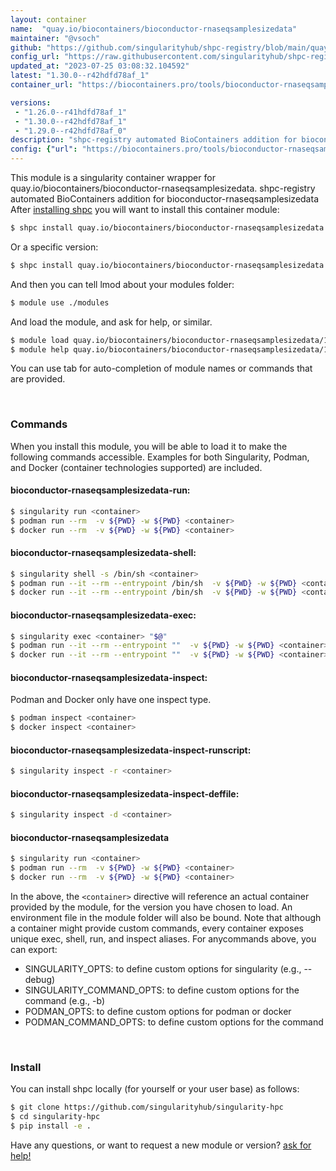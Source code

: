 ```yaml
---
layout: container
name:  "quay.io/biocontainers/bioconductor-rnaseqsamplesizedata"
maintainer: "@vsoch"
github: "https://github.com/singularityhub/shpc-registry/blob/main/quay.io/biocontainers/bioconductor-rnaseqsamplesizedata/container.yaml"
config_url: "https://raw.githubusercontent.com/singularityhub/shpc-registry/main/quay.io/biocontainers/bioconductor-rnaseqsamplesizedata/container.yaml"
updated_at: "2023-07-25 03:08:32.104592"
latest: "1.30.0--r42hdfd78af_1"
container_url: "https://biocontainers.pro/tools/bioconductor-rnaseqsamplesizedata"

versions:
 - "1.26.0--r41hdfd78af_1"
 - "1.30.0--r42hdfd78af_1"
 - "1.29.0--r42hdfd78af_0"
description: "shpc-registry automated BioContainers addition for bioconductor-rnaseqsamplesizedata"
config: {"url": "https://biocontainers.pro/tools/bioconductor-rnaseqsamplesizedata", "maintainer": "@vsoch", "description": "shpc-registry automated BioContainers addition for bioconductor-rnaseqsamplesizedata", "latest": {"1.30.0--r42hdfd78af_1": "sha256:bef58b5e269bf2e0c2a8a5446a0e836b16368c1866e13be2f3a6fee0e8a0bdc1"}, "tags": {"1.26.0--r41hdfd78af_1": "sha256:79893ccbe82c7526490da4ebcaa793d74ca18d77e17bf325f5787d23281d91e6", "1.30.0--r42hdfd78af_1": "sha256:bef58b5e269bf2e0c2a8a5446a0e836b16368c1866e13be2f3a6fee0e8a0bdc1", "1.29.0--r42hdfd78af_0": "sha256:6daf0d8d6c53a6162982cb5db0cd6461b5640e8cf15cb6023a242f231216815c"}, "docker": "quay.io/biocontainers/bioconductor-rnaseqsamplesizedata"}
---
```


This module is a singularity container wrapper for quay.io/biocontainers/bioconductor-rnaseqsamplesizedata.
shpc-registry automated BioContainers addition for bioconductor-rnaseqsamplesizedata
After [installing shpc](#install) you will want to install this container module:


```bash
$ shpc install quay.io/biocontainers/bioconductor-rnaseqsamplesizedata
```

Or a specific version:

```bash
$ shpc install quay.io/biocontainers/bioconductor-rnaseqsamplesizedata:1.30.0--r42hdfd78af_1
```

And then you can tell lmod about your modules folder:

```bash
$ module use ./modules
```

And load the module, and ask for help, or similar.

```bash
$ module load quay.io/biocontainers/bioconductor-rnaseqsamplesizedata/1.30.0--r42hdfd78af_1
$ module help quay.io/biocontainers/bioconductor-rnaseqsamplesizedata/1.30.0--r42hdfd78af_1
```

You can use tab for auto-completion of module names or commands that are provided.

<br>

### Commands

When you install this module, you will be able to load it to make the following commands accessible.
Examples for both Singularity, Podman, and Docker (container technologies supported) are included.

#### bioconductor-rnaseqsamplesizedata-run:

```bash
$ singularity run <container>
$ podman run --rm  -v ${PWD} -w ${PWD} <container>
$ docker run --rm  -v ${PWD} -w ${PWD} <container>
```

#### bioconductor-rnaseqsamplesizedata-shell:

```bash
$ singularity shell -s /bin/sh <container>
$ podman run --it --rm --entrypoint /bin/sh  -v ${PWD} -w ${PWD} <container>
$ docker run --it --rm --entrypoint /bin/sh  -v ${PWD} -w ${PWD} <container>
```

#### bioconductor-rnaseqsamplesizedata-exec:

```bash
$ singularity exec <container> "$@"
$ podman run --it --rm --entrypoint ""  -v ${PWD} -w ${PWD} <container> "$@"
$ docker run --it --rm --entrypoint ""  -v ${PWD} -w ${PWD} <container> "$@"
```

#### bioconductor-rnaseqsamplesizedata-inspect:

Podman and Docker only have one inspect type.

```bash
$ podman inspect <container>
$ docker inspect <container>
```

#### bioconductor-rnaseqsamplesizedata-inspect-runscript:

```bash
$ singularity inspect -r <container>
```

#### bioconductor-rnaseqsamplesizedata-inspect-deffile:

```bash
$ singularity inspect -d <container>
```



#### bioconductor-rnaseqsamplesizedata

```bash
$ singularity run <container>
$ podman run --rm  -v ${PWD} -w ${PWD} <container>
$ docker run --rm  -v ${PWD} -w ${PWD} <container>
```


In the above, the `<container>` directive will reference an actual container provided
by the module, for the version you have chosen to load. An environment file in the
module folder will also be bound. Note that although a container
might provide custom commands, every container exposes unique exec, shell, run, and
inspect aliases. For anycommands above, you can export:

 - SINGULARITY_OPTS: to define custom options for singularity (e.g., --debug)
 - SINGULARITY_COMMAND_OPTS: to define custom options for the command (e.g., -b)
 - PODMAN_OPTS: to define custom options for podman or docker
 - PODMAN_COMMAND_OPTS: to define custom options for the command

<br>

### Install

You can install shpc locally (for yourself or your user base) as follows:

```bash
$ git clone https://github.com/singularityhub/singularity-hpc
$ cd singularity-hpc
$ pip install -e .
```

Have any questions, or want to request a new module or version? [ask for help!](https://github.com/singularityhub/singularity-hpc/issues)